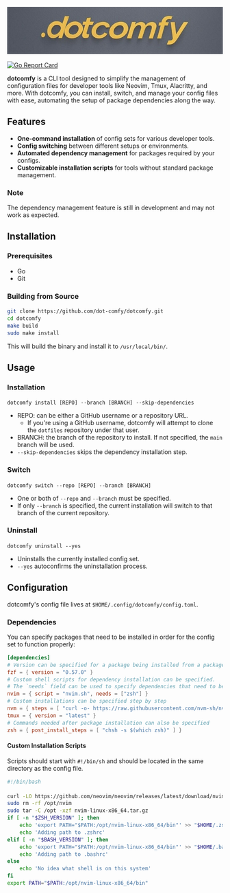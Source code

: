 ![dotcomfy Logo](logo.jpg)

[![Go Report Card](https://goreportcard.com/badge/github.com/dot-comfy/dotcomfy)](https://goreportcard.com/report/github.com/dot-comfy/dotcomfy)

**dotcomfy** is a CLI tool designed to simplify the management of configuration files for developer tools like Neovim, Tmux, Alacritty, and more. With dotcomfy, you can install, switch, and manage your config files with ease, automating the setup of package dependencies along the way.

## Features

- **One-command installation** of config sets for various developer tools.
- **Config switching** between different setups or environments.
- **Automated dependency management** for packages required by your configs.
- **Customizable installation scripts** for tools without standard package management.

### Note
The dependency management feature is still in development and may not work as expected.

## Installation

### Prerequisites

- Go
- Git

### Building from Source

```sh
git clone https://github.com/dot-comfy/dotcomfy.git
cd dotcomfy
make build
sudo make install
```

This will build the binary and install it to `/usr/local/bin/`.

## Usage

### Installation
`dotcomfy install [REPO] --branch [BRANCH] --skip-dependencies`
- REPO: can be either a GitHub username or a repository URL.
  - If you're using a GitHub username, dotcomfy will attempt to clone the `dotfiles` repository under that user.
- BRANCH: the branch of the repository to install. If not specified, the `main` branch will be used.
- `--skip-dependencies` skips the dependency installation step.

### Switch
`dotcomfy switch --repo [REPO] --branch [BRANCH]`
- One or both of `--repo` and `--branch` must be specified.
- If only `--branch` is specified, the current installation will switch to that branch of the current repository.

### Uninstall
`dotcomfy uninstall --yes`
- Uninstalls the currently installed config set.
- `--yes` autoconfirms the uninstallation process.

## Configuration

dotcomfy's config file lives at `$HOME/.config/dotcomfy/config.toml`.

### Dependencies

You can specify packages that need to be installed in order for the config set to function properly:
```toml filename="config.toml"
[dependencies]
# Version can be specified for a package being installed from a package manager
fzf = { version = "0.57.0" }
# Custom shell scripts for dependency installation can be specified.
# The `needs` field can be used to specify dependencies that need to be installed before this dependency.
nvim = { script = "nvim.sh", needs = ["zsh"] }
# Custom installations can be specified step by step
nvm = { steps = [ "curl -o- https://raw.githubusercontent.com/nvm-sh/nvm/v0.40.1/install.sh | bash", "source ~/.zshrc" ], needs = ["zsh"] }
tmux = { version = "latest" }
# Commands needed after package installation can also be specified
zsh = { post_install_steps = [ "chsh -s $(which zsh)" ] }
```
#### Custom Installation Scripts

Scripts should start with `#!/bin/sh` and should be located in the same directory as the config file.
```sh filename="nvim.sh"
#!/bin/bash

curl -LO https://github.com/neovim/neovim/releases/latest/download/nvim-linux-x86_64.tar.gz
sudo rm -rf /opt/nvim
sudo tar -C /opt -xzf nvim-linux-x86_64.tar.gz
if [ -n "$ZSH_VERSION" ]; then
    echo 'export PATH="$PATH:/opt/nvim-linux-x86_64/bin"' >> "$HOME/.zshrc"
    echo 'Adding path to .zshrc'
elif [ -n "$BASH_VERSION" ]; then
    echo 'export PATH="$PATH:/opt/nvim-linux-x86_64/bin"' >> "$HOME/.bashrc"
    echo 'Adding path to .bashrc'
else
    echo 'No idea what shell is on this system'
fi
export PATH="$PATH:/opt/nvim-linux-x86_64/bin"
```
